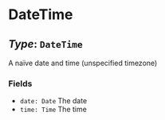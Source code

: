 # DateTime

## *Type*: `DateTime`

A naïve date and time (unspecified timezone)

### Fields

 - `date: Date` The date
 - `time: Time` The time
